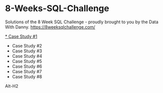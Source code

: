 # 8-Weeks-SQL-Challenge
Solutions of the 8 Week SQL Challenge - proudly brought to you by the Data With Danny. https://8weeksqlchallenge.com/

[* Case Study #1](https://github.com/Harshi252/8-Weeks-SQL-Challenge/blob/main/Danny's%20Diner%20Solutions.sql)
* Case Study #2
* Case Study #3
* Case Study #4
* Case Study #5
* Case Study #6
* Case Study #7
* Case Study #8

Alt-H2
